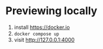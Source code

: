 # Previewing locally

1. install https://docker.io
2. `docker compose up`
3. visit <http://127.0.0.1:4000>


